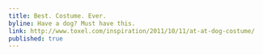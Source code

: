 ```yaml
---
title: Best. Costume. Ever.
byline: Have a dog? Must have this.
link: http://www.toxel.com/inspiration/2011/10/11/at-at-dog-costume/
published: true
---
```

